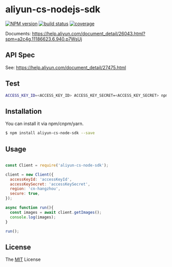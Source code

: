 # aliyun-cs-nodejs-sdk

[![NPM version][npm-image]][npm-url]
[![build status][travis-image]][travis-url]
[![coverage][cov-image]][cov-url]

[npm-image]: https://img.shields.io/npm/v/aliyun-cs-node-sdk.svg?style=flat-square
[npm-url]: https://www.npmjs.com/package/aliyun-cs-node-sdk
[travis-image]: https://img.shields.io/travis/thonatos/aliyun-cs-node-sdk/master.svg?style=flat-square
[travis-url]: https://travis-ci.org/thonatos/aliyun-cs-node.sdk.svg?branch=master
[cov-image]: https://coveralls.io/repos/thonatos/aliyun-cs-node-sdk/badge.svg?branch=master&service=github
[cov-url]: https://coveralls.io/github/thonatos/aliyun-cs-node-sdk?branch=master

Documents: https://help.aliyun.com/document_detail/26043.html?spm=a2c4g.11186623.6.940.p7WsUj

## API Spec

See: https://help.aliyun.com/document_detail/27475.html

## Test

```sh
ACCESS_KEY_ID=<ACCESS_KEY_ID> ACCESS_KEY_SECRET=<ACCESS_KEY_SECRET> npm run test
```

## Installation

You can install it via npm/cnpm/yarn.

```sh
$ npm install aliyun-cs-node-sdk --save
```

## Usage

```js

const Client = require('aliyun-cs-node-sdk');

client = new Client({
  accessKeyId: 'accessKeyId',
  accessKeySecret: 'accessKeySecret',
  region: 'cn-hangzhou',
  secure: true,
});

async function run(){
  const images = await client.getImages();
  console.log(images);
}

run();
```

## License

The [MIT](LICENSE) License
